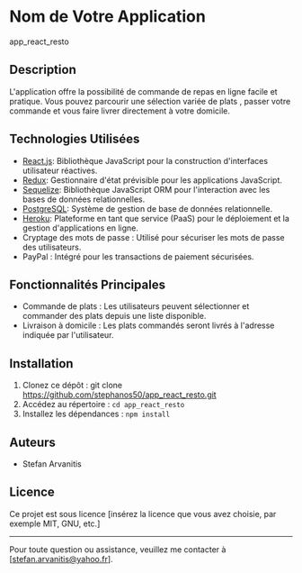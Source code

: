 # Nom de Votre Application
app_react_resto

## Description
L'application  offre la possibilité de commande de repas en ligne facile et pratique. Vous pouvez parcourir une sélection variée de plats , passer votre commande et vous faire livrer directement à votre domicile.

## Technologies Utilisées
- [React.js](https://reactjs.org/): Bibliothèque JavaScript pour la construction d'interfaces utilisateur réactives.
- [Redux](https://redux.js.org/): Gestionnaire d'état prévisible pour les applications JavaScript.
- [Sequelize](https://sequelize.org/): Bibliothèque JavaScript ORM pour l'interaction avec les bases de données relationnelles.
- [PostgreSQL](https://www.postgresql.org/): Système de gestion de base de données relationnelle.
- [Heroku](https://www.heroku.com/): Plateforme en tant que service (PaaS) pour le déploiement et la gestion d'applications en ligne.
- Cryptage des mots de passe : Utilisé pour sécuriser les mots de passe des utilisateurs.
- PayPal : Intégré pour les transactions de paiement sécurisées.

## Fonctionnalités Principales
- Commande de plats : Les utilisateurs peuvent sélectionner et commander des plats depuis une liste disponible.
- Livraison à domicile : Les plats commandés seront livrés à l'adresse indiquée par l'utilisateur.

## Installation
1. Clonez ce dépôt : git clone https://github.com/stephanos50/app_react_resto.git
2. Accédez au répertoire : `cd app_react_resto`
3. Installez les dépendances : `npm install`



## Auteurs
- Stefan Arvanitis

## Licence
Ce projet est sous licence [insérez la licence que vous avez choisie, par exemple MIT, GNU, etc.]

---
Pour toute question ou assistance, veuillez me contacter à [stefan.arvanitis@yahoo.fr].
